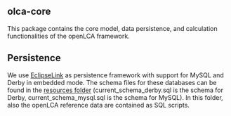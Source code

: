 ## olca-core
This package contains the core model, data persistence, and calculation 
functionalities of the openLCA framework. 

## Persistence
We use [EclipseLink](http://www.eclipse.org/eclipselink/) as persistence 
framework with support for MySQL and Derby in embedded mode. 
The schema files for these databases can be found in the 
[resources folder](src/main/resources/org/openlca/core/database/internal) 
(current_schema_derby.sql is the schema for Derby, current_schema_mysql.sql 
is the schema for MySQL). In this folder, also the openLCA reference data are 
contained as SQL scripts. 
	